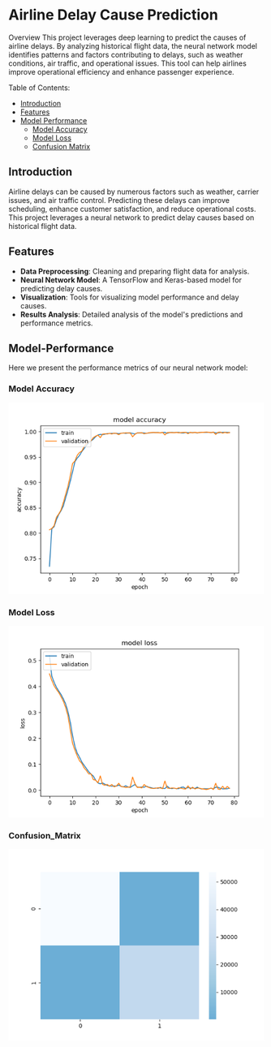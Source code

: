 # Airline Delay Cause Prediction

Overview
This project leverages deep learning to predict the causes of airline delays. By analyzing historical flight data, the neural network model identifies patterns and factors contributing to delays, such as weather conditions, air traffic, and operational issues. This tool can help airlines improve operational efficiency and enhance passenger experience.

Table of Contents: 
- [Introduction](#introduction)
- [Features](#features)
- [Model Performance](#Model-Performance)
  - [Model Accuracy](#model-accuracy)
  - [Model Loss](#model-loss)
  - [Confusion Matrix](#Confusion_Matrix)
    
## Introduction

Airline delays can be caused by numerous factors such as weather, carrier issues, and air traffic control. Predicting these delays can improve scheduling, enhance customer satisfaction, and reduce operational costs. This project leverages a neural network to predict delay causes based on historical flight data.

## Features

- **Data Preprocessing**: Cleaning and preparing flight data for analysis.
- **Neural Network Model**: A TensorFlow and Keras-based model for predicting delay causes.
- **Visualization**: Tools for visualizing model performance and delay causes.
- **Results Analysis**: Detailed analysis of the model's predictions and performance metrics.

## Model-Performance

Here we present the performance metrics of our neural network model:

### Model Accuracy
![Accuracy](https://github.com/KhaledElshamy/Airline-Delay-Cause-Prediction/blob/main/DNN/Accuracy.png)

### Model Loss
![Loss](https://github.com/KhaledElshamy/Airline-Delay-Cause-Prediction/blob/main/DNN/Loss.png)

### Confusion_Matrix 
![Confusion Matrix](https://github.com/KhaledElshamy/Airline-Delay-Cause-Prediction/blob/main/DNN/ConfusionMatrix.png)
